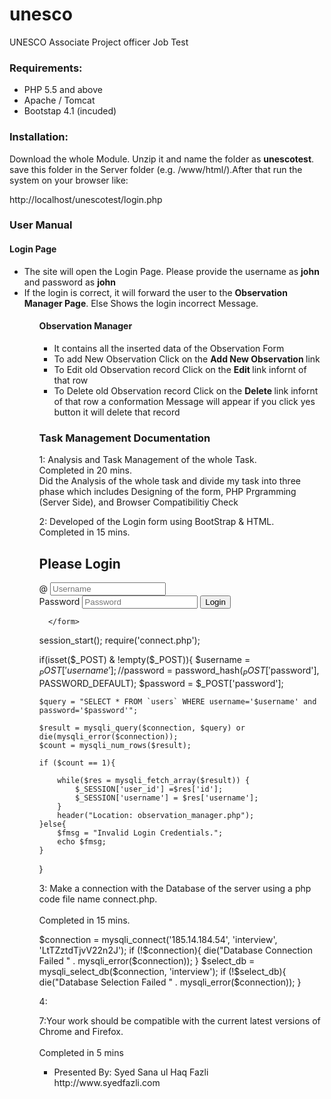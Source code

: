 # unesco

UNESCO Associate Project officer Job Test


<h3>Requirements:</h3>
<ul>
	<li>PHP 5.5 and above</li>
	<li>Apache / Tomcat</li>
	<li>Bootstap 4.1 (incuded)</li>
	
</ul>

<h3>Installation:</h3>
Download the whole Module. Unzip it and name the folder as <strong>unescotest</strong>. save this folder in the Server folder (e.g. /www/html/).After that run the system on your browser like: 
<p>http://localhost/unescotest/login.php</p>

<h3>User Manual</h3>
<h4>Login Page</h4>
<ul>
	<li>The site will open the Login Page. Please provide the username as <strong>john</strong> and password as <strong>john</strong></li>
 <li>If the login is correct, it will forward the user to the <strong>Observation Manager Page</strong>. Else Shows the login incorrect Message.</li>
  <ul>

<h4>Observation Manager</h4>
<ul>
  <li>It contains all the inserted data of the Observation Form</li>
  <li>To add New Observation Click on the <strong> Add New Observation </strong> link</li>
   <li>To Edit old Observation record Click on the <strong> Edit </strong> link infornt of that row</li>
   <li>To Delete old Observation record Click on the <strong> Delete </strong> link infornt of that row a conformation Message will appear if you click yes button it will delete that record</li>
</ul>

    	
<h3>Task Management Documentation</h3>
1: Analysis and Task Management of the whole Task. 
<br />Completed in 20 mins. 
<br />Did the Analysis of the whole task and divide my task into three phase which includes Designing of the form, PHP Prgramming (Server Side), and Browser Compatibilitiy Check 	

2: Developed of the Login form using BootStrap & HTML.
<br />Completed in 15 mins. 
<br />
<p>
  <form class="form-signin" method="POST">
        <h2 class="form-signin-heading">Please Login</h2>
        <div class="input-group">
	        <span class="input-group-addon" id="basic-addon1">@</span>
	        <input type="text" name="username" class="form-control" placeholder="Username" required>
	    </div>
        <label for="inputPassword" class="sr-only">Password</label>
        <input type="password" name="password" id="inputPassword" class="form-control" placeholder="Password" required>
        <button class="btn btn-lg btn-primary btn-block" type="submit">Login</button>
        
      </form>
  </p>
  <p>

session_start();
require('connect.php');

if(isset($_POST) & !empty($_POST)){
    $username = $_POST['username'];
    //$password = password_hash($_POST['$password'], PASSWORD_DEFAULT);
    $password = $_POST['password'];
         
    $query = "SELECT * FROM `users` WHERE username='$username' and password='$password'";
        
    $result = mysqli_query($connection, $query) or die(mysqli_error($connection));
    $count = mysqli_num_rows($result);
    
    if ($count == 1){
        
        while($res = mysqli_fetch_array($result)) {  
            $_SESSION['user_id'] =$res['id'];
            $_SESSION['username'] = $res['username'];
        }
        header("Location: observation_manager.php");
    }else{
        $fmsg = "Invalid Login Credentials.";
        echo $fmsg;
    }
}

</p>
  


3: Make a connection with the Database of the server using a php code file name connect.php.   
<br />Completed in 15 mins.
<br />
<p>
$connection = mysqli_connect('185.14.184.54', 'interview', 'LtTZztdTjvV22n2J');
if (!$connection){
    die("Database Connection Failed " . mysqli_error($connection));
}
$select_db = mysqli_select_db($connection, 'interview');
if (!$select_db){
    die("Database Selection Failed " . mysqli_error($connection));
}
</p>

4: 



7:Your work should be compatible with the current latest versions of Chrome and Firefox.	
<br />Completed in 5 mins	

<ul>	
	<li>Presented By: Syed Sana ul Haq Fazli<br />
	http://www.syedfazli.com</li>

</ul>

